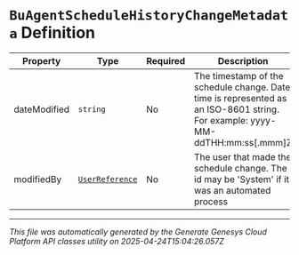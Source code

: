 # `BuAgentScheduleHistoryChangeMetadata` Definition

| Property | Type | Required | Description |
|----------|------|----------|-------------|
| dateModified | `string` | No | The timestamp of the schedule change. Date time is represented as an ISO-8601 string. For example: yyyy-MM-ddTHH:mm:ss[.mmm]Z |
| modifiedBy | [`UserReference`](userreference-definition.md) | No | The user that made the schedule change. The id may be 'System' if it was an automated process |

---

*This file was automatically generated by the Generate Genesys Cloud Platform API classes utility on 2025-04-24T15:04:26.057Z*